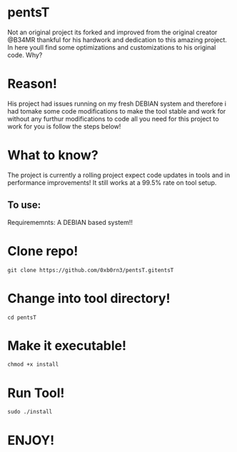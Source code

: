 # pentsT

Not an original project its forked and improved from the original creator @B34MR thankful for his hardwork and dedication to this amazing project. In here youll find some optimizations and customizations to his original code. Why?

# Reason!

His project had issues running on my fresh DEBIAN system and therefore i had tomake some code modifications to make the tool stable and work for without any furthur modifications to code all you need for this project to work for you is follow the steps below! 

# What to know?

The project is currently a rolling project expect code updates in tools and in performance improvements! It still works at a 99.5% rate on tool setup.

## To use: 

Requirememnts: 
A DEBIAN based system!!

# Clone repo!
```
git clone https://github.com/0xb0rn3/pentsT.gitentsT
```
# Change into tool directory!
```
cd pentsT
```
# Make it executable!
```
chmod +x install 
```
# Run Tool!
```
sudo ./install 
```
# ENJOY!
